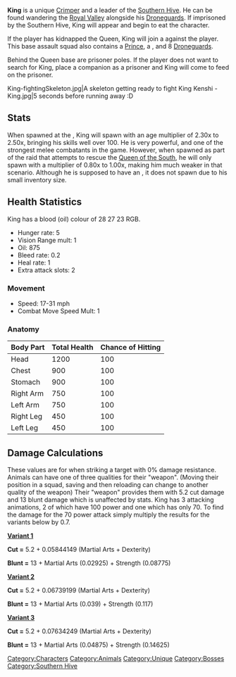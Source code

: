 **King** is a unique [Crimper](Crimper.md "wikilink") and a leader of the
[Southern Hive](02%20-%20Projects%20&%20Wikis/Kenshi/Kenshi%20Wiki/Kenshi%20Wiki%20Template/Southern_Hive.md "wikilink"). He can be found wandering the
[Royal Valley](Royal_Valley.md "wikilink") alongside his
[Droneguards](Droneguard.md "wikilink"). If imprisoned by the Southern
Hive, King will appear and begin to eat the character.

If the player has kidnapped the Queen, King will join a [](Base_Assault.md) against the player. This base assault
squad also contains a [Prince](Prince.md "wikilink"), a [](War_Gorillo.md), and 8
[Droneguards](Droneguard.md "wikilink").

Behind the Queen base are prisoner poles. If the player does not want to
search for King, place a companion as a prisoner and King will come to
feed on the prisoner.

King-fightingSkeleton.jpg\|A skeleton getting ready to fight King
Kenshi - King.jpg\|5 seconds before running away :D

## Stats

When spawned at the [](Southern_Hive_(Location).md), King will spawn with an age
multiplier of 2.30x to 2.50x, bringing his skills well over 100. He is
very powerful, and one of the strongest melee combatants in the game.
However, when spawned as part of the raid that attempts to rescue the
[Queen of the South](Queen_of_the_South.md "wikilink"), he will only spawn
with a multiplier of 0.80x to 1.00x, making him much weaker in that
scenario. Although he is supposed to have an [](AI%20Core.md), it does not spawn due to his small inventory
size.

## Health Statistics

King has a blood (oil) colour of 28 27 23 RGB.

- Hunger rate: 5
- Vision Range mult: 1
- Oil: 875
- Bleed rate: 0.2
- Heal rate: 1
- Extra attack slots: 2

### Movement

- Speed: 17-31 mph
- Combat Move Speed Mult: 1

### Anatomy

| Body Part | Total Health | Chance of Hitting |
|-----------|--------------|-------------------|
| Head      | 1200         | 100               |
| Chest     | 900          | 100               |
| Stomach   | 900          | 100               |
| Right Arm | 750          | 100               |
| Left Arm  | 750          | 100               |
| Right Leg | 450          | 100               |
| Left Leg  | 450          | 100               |

## Damage Calculations

These values are for when striking a target with 0% damage resistance.
Animals can have one of three qualities for their "weapon". (Moving
their position in a squad, saving and then reloading can change to
another quality of the weapon) Their "weapon" provides them with 5.2 cut
damage and 13 blunt damage which is unaffected by stats. King has 3
attacking animations, 2 of which have 100 power and one which has only
70. To find the damage for the 70 power attack simply multiply the
results for the variants below by 0.7.

**<u>Variant 1</u>**

**Cut =** 5.2 + 0.05844149 (Martial Arts + Dexterity)

**Blunt =** 13 + Martial Arts (0.02925) + Strength (0.08775)

<u>**Variant 2**</u>

**Cut =** 5.2 + 0.06739199 (Martial Arts + Dexterity)

**Blunt =** 13 + Martial Arts (0.039) + Strength (0.117)

<u>**Variant 3**</u>

**Cut =** 5.2 + 0.07634249 (Martial Arts + Dexterity)

**Blunt =** 13 + Martial Arts (0.04875) + Strength (0.14625)

[Category:Characters](Category:Characters "wikilink")
[Category:Animals](Category:Animals "wikilink")
[Category:Unique](Category:Unique "wikilink")
[Category:Bosses](Category:Bosses "wikilink") [Category:Southern
Hive](Category:Southern_Hive "wikilink")